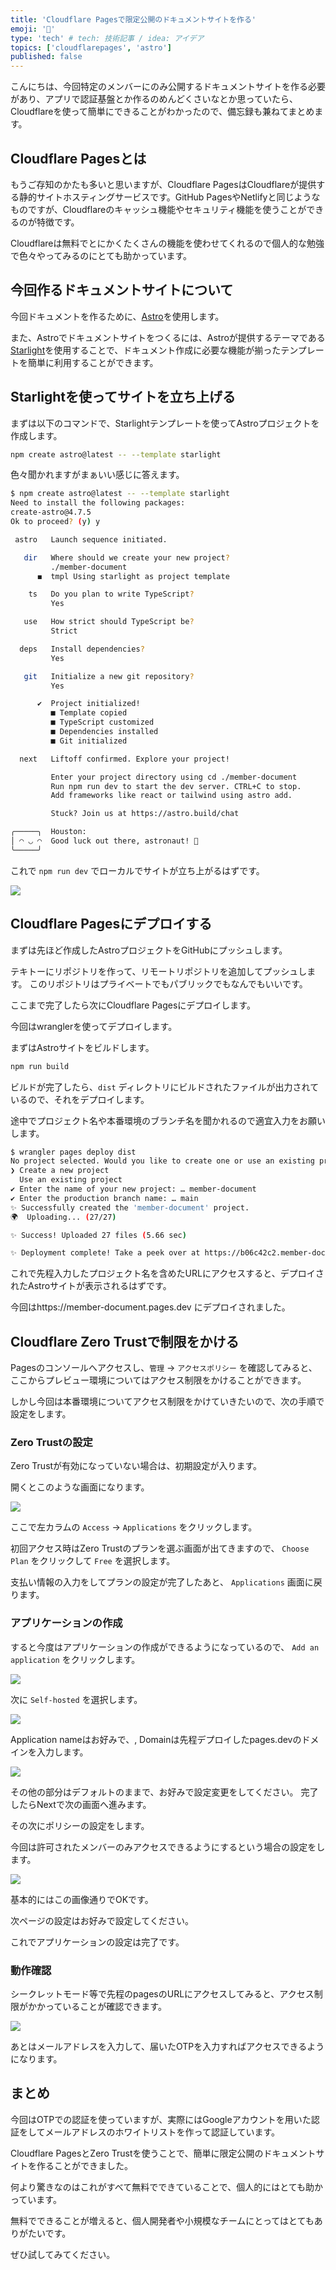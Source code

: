 ```yaml
---
title: 'Cloudflare Pagesで限定公開のドキュメントサイトを作る'
emoji: '📑'
type: 'tech' # tech: 技術記事 / idea: アイデア
topics: ['cloudflarepages', 'astro']
published: false
---
```


こんにちは、今回特定のメンバーにのみ公開するドキュメントサイトを作る必要があり、アプリで認証基盤とか作るのめんどくさいなとか思っていたら、Cloudflareを使って簡単にできることがわかったので、備忘録も兼ねてまとめます。

## Cloudflare Pagesとは

もうご存知のかたも多いと思いますが、Cloudflare PagesはCloudflareが提供する静的サイトホスティングサービスです。GitHub PagesやNetlifyと同じようなものですが、Cloudflareのキャッシュ機能やセキュリティ機能を使うことができるのが特徴です。

Cloudflareは無料でとにかくたくさんの機能を使わせてくれるので個人的な勉強で色々やってみるのにとても助かっています。

## 今回作るドキュメントサイトについて

今回ドキュメントを作るために、[Astro](https://astro.build/)を使用します。

また、Astroでドキュメントサイトをつくるには、Astroが提供するテーマである[Starlight](https://starlight.astro.build/ja/)を使用することで、ドキュメント作成に必要な機能が揃ったテンプレートを簡単に利用することができます。

## Starlightを使ってサイトを立ち上げる

まずは以下のコマンドで、Starlightテンプレートを使ってAstroプロジェクトを作成します。

```bash
npm create astro@latest -- --template starlight
```

色々聞かれますがまぁいい感じに答えます。

```bash
$ npm create astro@latest -- --template starlight
Need to install the following packages:
create-astro@4.7.5
Ok to proceed? (y) y

 astro   Launch sequence initiated.

   dir   Where should we create your new project?
         ./member-document
      ◼  tmpl Using starlight as project template

    ts   Do you plan to write TypeScript?
         Yes

   use   How strict should TypeScript be?
         Strict

  deps   Install dependencies?
         Yes

   git   Initialize a new git repository?
         Yes

      ✔  Project initialized!
         ■ Template copied
         ■ TypeScript customized
         ■ Dependencies installed
         ■ Git initialized

  next   Liftoff confirmed. Explore your project!

         Enter your project directory using cd ./member-document
         Run npm run dev to start the dev server. CTRL+C to stop.
         Add frameworks like react or tailwind using astro add.

         Stuck? Join us at https://astro.build/chat

╭─────╮  Houston:
│ ◠ ◡ ◠  Good luck out there, astronaut! 🚀
╰─────╯
```

これで `npm run dev` でローカルでサイトが立ち上がるはずです。

![](/images/398aaec84144e8_2024-03-26-13-17-05.png)

## Cloudflare Pagesにデプロイする

まずは先ほど作成したAstroプロジェクトをGitHubにプッシュします。

テキトーにリポジトリを作って、リモートリポジトリを追加してプッシュします。
このリポジトリはプライベートでもパブリックでもなんでもいいです。

ここまで完了したら次にCloudflare Pagesにデプロイします。

今回はwranglerを使ってデプロイします。

まずはAstroサイトをビルドします。

```bash
npm run build
```

ビルドが完了したら、`dist` ディレクトリにビルドされたファイルが出力されているので、それをデプロイします。

途中でプロジェクト名や本番環境のブランチ名を聞かれるので適宜入力をお願いします。

```bash
$ wrangler pages deploy dist
No project selected. Would you like to create one or use an existing project?
❯ Create a new project
  Use an existing project
✔ Enter the name of your new project: … member-document
✔ Enter the production branch name: … main
✨ Successfully created the 'member-document' project.
🌍  Uploading... (27/27)

✨ Success! Uploaded 27 files (5.66 sec)

✨ Deployment complete! Take a peek over at https://b06c42c2.member-document.pages.dev
```

これで先程入力したプロジェクト名を含めたURLにアクセスすると、デプロイされたAstroサイトが表示されるはずです。

今回はhttps://member-document.pages.dev にデプロイされました。

## Cloudflare Zero Trustで制限をかける

Pagesのコンソールへアクセスし、`管理` → `アクセスポリシー` を確認してみると、ここからプレビュー環境についてはアクセス制限をかけることができます。

しかし今回は本番環境についてアクセス制限をかけていきたいので、次の手順で設定をします。

### Zero Trustの設定

Zero Trustが有効になっていない場合は、初期設定が入ります。

開くとこのような画面になります。

![](/images/398aaec84144e8_2024-03-26-13-41-11.png)

ここで左カラムの `Access` → `Applications` をクリックします。

初回アクセス時はZero Trustのプランを選ぶ画面が出てきますので、 `Choose Plan` をクリックして `Free` を選択します。

支払い情報の入力をしてプランの設定が完了したあと、 `Applications` 画面に戻ります。

### アプリケーションの作成

すると今度はアプリケーションの作成ができるようになっているので、 `Add an application` をクリックします。

![](/images/398aaec84144e8_2024-03-26-13-44-20.png)

次に `Self-hosted` を選択します。

![](/images/398aaec84144e8_2024-03-26-13-54-53.png)

Application nameはお好みで、, Domainは先程デプロイしたpages.devのドメインを入力します。

![](/images/398aaec84144e8_2024-03-26-13-57-57.png)

その他の部分はデフォルトのままで、お好みで設定変更をしてください。
完了したらNextで次の画面へ進みます。

その次にポリシーの設定をします。

今回は許可されたメンバーのみアクセスできるようにするという場合の設定をします。

![](/images/398aaec84144e8_2024-03-26-14-01-20.png)

基本的にはこの画像通りでOKです。

次ページの設定はお好みで設定してください。

これでアプリケーションの設定は完了です。

### 動作確認

シークレットモード等で先程のpagesのURLにアクセスしてみると、アクセス制限がかかっていることが確認できます。

![](/images/398aaec84144e8_2024-03-26-14-11-36.png)

あとはメールアドレスを入力して、届いたOTPを入力すればアクセスできるようになります。

## まとめ

今回はOTPでの認証を使っていますが、実際にはGoogleアカウントを用いた認証をしてメールアドレスのホワイトリストを作って認証しています。

Cloudflare PagesとZero Trustを使うことで、簡単に限定公開のドキュメントサイトを作ることができました。

何より驚きなのはこれがすべて無料でできていることで、個人的にはとても助かっています。

無料でできることが増えると、個人開発者や小規模なチームにとってはとてもありがたいです。

ぜひ試してみてください。
